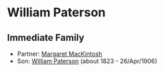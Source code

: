 ﻿---
layout: person
subject_key: i78511456
permalink: /people/i78511456
---

# William Paterson

## Immediate Family

* Partner: [Margaret MacKintosh](./@23268600@-margaret-mackintosh-b-d.md)
* Son: [William Paterson](./@55148620@-william-paterson-b1823-d1906-4-26.md) (about 1823 - 26/Apr/1906)


